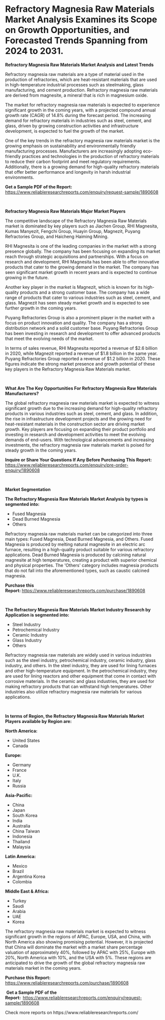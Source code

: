 <p><h1>Refractory Magnesia Raw Materials Market Analysis Examines its Scope on Growth Opportunities, and Forecasted Trends Spanning from 2024 to 2031.</h1></p><p><strong>Refractory Magnesia Raw Materials Market Analysis and Latest Trends</strong></p>
<p><p>Refractory magnesia raw materials are a type of material used in the production of refractories, which are heat-resistant materials that are used in high-temperature industrial processes such as steelmaking, glass manufacturing, and cement production. Refractory magnesia raw materials are derived from magnesite, a mineral that is rich in magnesium oxide.</p><p>The market for refractory magnesia raw materials is expected to experience significant growth in the coming years, with a projected compound annual growth rate (CAGR) of 14.8% during the forecast period. The increasing demand for refractory materials in industries such as steel, cement, and glass, driven by growing construction activities and infrastructure development, is expected to fuel the growth of the market.</p><p>One of the key trends in the refractory magnesia raw materials market is the growing emphasis on sustainability and environmentally friendly manufacturing processes. Manufacturers are increasingly adopting eco-friendly practices and technologies in the production of refractory materials to reduce their carbon footprint and meet regulatory requirements. Additionally, there is a growing demand for high-quality refractory materials that offer better performance and longevity in harsh industrial environments.</p></p>
<p><strong>Get a Sample PDF of the Report:&nbsp;</strong> <a href="https://www.reliableresearchreports.com/enquiry/request-sample/1890608">https://www.reliableresearchreports.com/enquiry/request-sample/1890608</a></p>
<p>&nbsp;</p>
<p><strong>Refractory Magnesia Raw Materials Major Market Players</strong></p>
<p><p>The competitive landscape of the Refractory Magnesia Raw Materials market is dominated by key players such as Jiachen Group, RHI Magnesita, Kumas Manyezit, Fengchi Group, Huayin Group, Magnezit, Puyang Refractories Group, and Haicheng Haiming Mining. </p><p>RHI Magnesita is one of the leading companies in the market with a strong presence globally. The company has been focusing on expanding its market reach through strategic acquisitions and partnerships. With a focus on research and development, RHI Magnesita has been able to offer innovative products that cater to the growing demand in the market. The company has seen significant market growth in recent years and is expected to continue growing in the future.</p><p>Another key player in the market is Magnezit, which is known for its high-quality products and a strong customer base. The company has a wide range of products that cater to various industries such as steel, cement, and glass. Magnezit has seen steady market growth and is expected to see further growth in the coming years.</p><p>Puyang Refractories Group is also a prominent player in the market with a focus on product innovation and quality. The company has a strong distribution network and a solid customer base. Puyang Refractories Group has been investing in research and development to offer advanced products that meet the evolving needs of the market.</p><p>In terms of sales revenue, RHI Magnesita reported a revenue of $2.6 billion in 2020, while Magnezit reported a revenue of $1.8 billion in the same year. Puyang Refractories Group reported a revenue of $1.2 billion in 2020. These figures indicate the strong market presence and growth potential of these key players in the Refractory Magnesia Raw Materials market.</p></p>
<p>&nbsp;</p>
<p><strong>What Are The Key Opportunities For Refractory Magnesia Raw Materials Manufacturers?</strong></p>
<p><p>The global refractory magnesia raw materials market is expected to witness significant growth due to the increasing demand for high-quality refractory products in various industries such as steel, cement, and glass. In addition, the rise in infrastructure development projects and the growing need for heat-resistant materials in the construction sector are driving market growth. Key players are focusing on expanding their product portfolio and investing in research and development activities to meet the evolving demands of end-users. With technological advancements and increasing investments, the refractory magnesia raw materials market is poised for steady growth in the coming years.</p></p>
<p><strong>Inquire or Share Your Questions If Any Before Purchasing This Report:</strong> <a href="https://www.reliableresearchreports.com/enquiry/pre-order-enquiry/1890608">https://www.reliableresearchreports.com/enquiry/pre-order-enquiry/1890608</a></p>
<p>&nbsp;</p>
<p><strong>Market Segmentation</strong></p>
<p><strong>The Refractory Magnesia Raw Materials Market Analysis by types is segmented into:</strong></p>
<p><ul><li>Fused Magnesia</li><li>Dead Burned Magnesia</li><li>Others</li></ul></p>
<p><p>Refractory magnesia raw materials market can be categorized into three main types: Fused Magnesia, Dead Burned Magnesia, and Others. Fused Magnesia is produced by melting natural magnesite in an electric arc furnace, resulting in a high-quality product suitable for various refractory applications. Dead Burned Magnesia is produced by calcining natural magnesite at high temperatures, creating a product with superior chemical and physical properties. The 'Others' category includes magnesia products that do not fall into the aforementioned types, such as caustic calcined magnesia.</p></p>
<p><strong>Purchase this Report:&nbsp;</strong><a href="https://www.reliableresearchreports.com/purchase/1890608">https://www.reliableresearchreports.com/purchase/1890608</a></p>
<p>&nbsp;</p>
<p><strong>The Refractory Magnesia Raw Materials Market Industry Research by Application is segmented into:</strong></p>
<p><ul><li>Steel Industry</li><li>Petrochemical Industry</li><li>Ceramic Industry</li><li>Glass Industry</li><li>Others</li></ul></p>
<p><p>Refractory magnesia raw materials are widely used in various industries such as the steel industry, petrochemical industry, ceramic industry, glass industry, and others. In the steel industry, they are used for lining furnaces and other high-temperature equipment. In the petrochemical industry, they are used for lining reactors and other equipment that come in contact with corrosive materials. In the ceramic and glass industries, they are used for making refractory products that can withstand high temperatures. Other industries also utilize refractory magnesia raw materials for various applications.</p></p>
<p>&nbsp;</p>
<p><strong>In terms of Region, the Refractory Magnesia Raw Materials Market Players available by Region are:</strong></p>
<p>
    <p> <strong> North America: </strong>
        <ul>
            <li>United States</li>
            <li>Canada</li>
        </ul>
        </p> 
    <p> <strong> Europe: </strong>
        <ul>
            <li>Germany</li>
            <li>France</li>
            <li>U.K.</li>
            <li>Italy</li>
            <li>Russia</li>
        </ul>
        </p> 
    <p> <strong> Asia-Pacific: </strong>
        <ul>
            <li>China</li>
            <li>Japan</li>
            <li>South Korea</li>
            <li>India</li>
            <li>Australia</li>
            <li>China Taiwan</li>
            <li>Indonesia</li>
            <li>Thailand</li>
            <li>Malaysia</li>
        </ul>
        </p> 
    <p> <strong> Latin America: </strong>
        <ul>
            <li>Mexico</li>
            <li>Brazil</li>
            <li>Argentina Korea</li>
            <li>Colombia</li>
        </ul>
        </p> 
    <p> <strong> Middle East & Africa: </strong>
        <ul>
            <li>Turkey</li>
            <li>Saudi</li>
            <li>Arabia</li>
            <li>UAE</li>
            <li>Korea</li>
        </ul>
    </p>
    </p>
<p><p>The refractory magnesia raw materials market is expected to witness significant growth in the regions of APAC, Europe, USA, and China, with North America also showing promising potential. However, it is projected that China will dominate the market with a market share percentage valuation of approximately 40%, followed by APAC with 25%, Europe with 20%, North America with 10%, and the USA with 5%. These regions are anticipated to drive the growth of the global refractory magnesia raw materials market in the coming years.</p></p>
<p><strong>Purchase this Report: </strong><a href="https://www.reliableresearchreports.com/purchase/1890608">https://www.reliableresearchreports.com/purchase/1890608</a></p>
<p>&nbsp;<strong>Get a Sample PDF of the Report:&nbsp;&nbsp;</strong><a href="https://www.reliableresearchreports.com/enquiry/request-sample/1890608">https://www.reliableresearchreports.com/enquiry/request-sample/1890608</a></p>
<p><strong></strong></p>
<p>Check more reports on https://www.reliableresearchreports.com/</p>